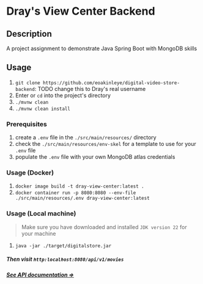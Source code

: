 # Dray's View Center Backend

## Description
A project assignment to demonstrate Java Spring Boot with MongoDB skills

## Usage
1. `git clone https://github.com/eoakinleye/digital-video-store-backend`: TODO change this to Dray's real username
2. Enter or `cd` into the project's directory
3. `./mvnw clean`
4. `./mvnw clean install`

### Prerequisites
1. create a `.env` file in the `./src/main/resources/` directory
2. check the `./src/main/resources/env-skel` for a template to use for your `.env` file
3. populate the `.env` file with your own MongoDB atlas credentials

### Usage (Docker)
1. `docker image build -t dray-view-center:latest .`
2. `docker container run -p 8080:8080 --env-file ./src/main/resources/.env dray-view-center:latest`

### Usage (Local machine)
> Make sure you have downloaded and installed `JDK version 22` for your machine

1. `java -jar ./target/digitalstore.jar`

##### Then visit `http:localhost:8080/api/v1/movies`

##### [See API documentation =>](https://documenter.getpostman.com/view/11253311/2sA35LUyeG)
